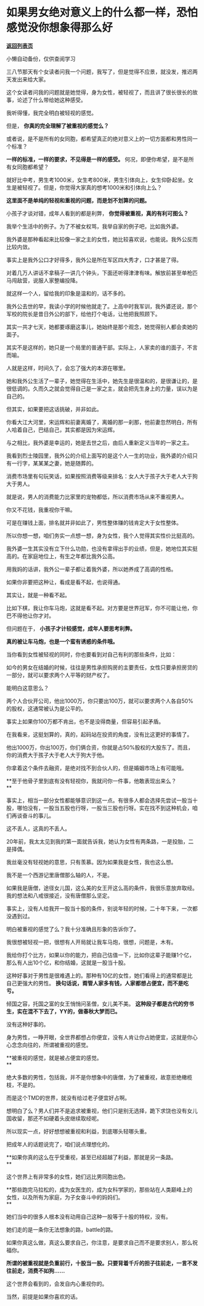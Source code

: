 # 如果男女绝对意义上的什么都一样，恐怕感觉没你想象得那么好

[**返回列表页**](/gzh/记忆承载3)

小懒自动备份，仅供查阅学习

三八节那天有个女读者问我一个问题，我写了，但是觉得不应景，就没发，推迟两天发出来给大家。

  

这个女读者问我的问题就是她觉得，身为女性，被轻视了，而且讲了很长很长的故事，论述了什么带给她这种感受。

  

我听得懂，我完全明白被轻视的感觉。  

  

但是， **你真的完全理解了被重视的感觉么？**

  

或者说，是不是所有的女同胞，都希望真正的绝对意义上的一切方面都和男性同一个标准？  

  

 **一样的标准，一样的要求，不见得是一样的感受。** 何况，即便你希望，是不是所有女同胞都希望？

  

就好比中考，男生考1000米，女生考800米，男生引体向上，女生仰卧起坐。女生是被轻视了。但是，你觉得大家真的想考1000米和引体向上么？  

  

 **这里面不是单纯的轻视和重视的问题，而是划不划算的问题。**  

  

小孩子才谈对错，成年人看到的都是利弊， **你觉得被重视，真的有利可图么？**

  

我举个生活中的例子。为了不被女权骂，我举自家的例子吧，比如我外婆。  

  

我外婆是那种看起来比较像一家之主的女性，她比较喜欢说，也能说。我外公反而比较内敛。

  

事实上是我外公口才好得多，我外公是所在军区四大秀才，口才甚是了得。

  

对着几万人讲话不拿稿子一讲几个钟头，下面还听得津津有味。解放前甚至单枪匹马闯敌营，说服人家整编投降。

  

就这样一个人，留给我的印象是温和的，话不多的。  

  

我外公去世的早，我读小学的时候他就走了。上高中时我军训，我外婆还说，那个军校的院长是昔日外公的部下，给他打个电话，让他把我照顾下。  

  

其实一共才七天，她都要琢磨这事儿，她始终是那个观念，她觉得别人都会卖她的面子。

  

其实不是这样的，她只是一个局里的普通干部。实际上，人家卖的谁的面子，不言而喻。

  

人就是这样，时间久了，会忘了强大的本源在哪里。  

  

她和我外公生活了一辈子，她觉得在生活中，她先生是很温和的，是很谦让的，是很低调的。久而久之就会觉得自己是一家之主，就会把先生身上的力量，误以为是自己的。  

  

但其实，如果要把这话挑破，并非如此。  

  

你看大江大河里，宋运辉和前妻离婚了，离婚的那一刹那，他前妻忽然明白，所有人哈着自己，巴结自己，其实都是因为宋运辉。

  

与之相比，我外婆是幸运的，她是去世之后，由后人重新定义当年的一家之主。  

  

我看到烈士陵园里，我外公的介绍上面写的是这个人一生的功业，我外婆的介绍只有一行字，某某某之妻，她是随葬的。

  

消费市场里有句玩笑话，如果按照消费等级来排名：女人大于孩子大于老人大于狗大于男人。  

  

就是说，男人的消费能力比家里的宠物都低，所以消费市场从来不重视男人。  

  

你又不花钱，我重视你干嘛。  

  

可是在赚钱上面，排名就并非如此了，男性整体赚的钱肯定大于女性整体。  

  

所以你想一想，咱们务实一点想一想，身为女性，我个人觉得其实性价比挺高的。  

  

我外婆一生其实没有立下什么功勋，也没有拿得出手的业绩，但是，她地位其实挺高的。在家庭地位上，有生之年都比我外公高。

  

用我妈的话讲，我外公一辈子都让着我外婆，所以她养成了高调的性格。  

  

如果你非要把这种让，看成是看不起，也说得通。  

  

其实让，就是一种看不起。

  

比如下棋，我让你车马炮，这就是看不起。对方要是世界冠军，你不可能让他，你巴不得他让你才对。  

  

但问题在于， **小孩子才计较感觉，成年人要思考利弊。**  

  

 **真的被让车马炮，也是一个蛮有诱惑的条件哦。**

  

当你看到女性被轻视的同时，你也要看到对自己有利的那些条件，比如：

  

如今的男女在结婚的时候，往往是男性承担购房的主要责任，女性只要承担房贷的一部分，就可以要求两个人平等的财产权了。  

  

能明白这意思么？  

  

两个人合伙开公司，他出1000万，你只要出100万，就可以要求两个人各自50%的股权，这通常被认为是公平的。

  

事实上如果你100万都不肯出，也不是没得商量，但容易引起矛盾。  

  

在我看来，这挺划算的，真的，起码站在投资的角度，没有比这更好的事情了。  

  

他出1000万，你出100万，你们俩合资，你就是占50%股权的大股东了。而且，你的消费大于孩子大于老人大于狗大于他。  

  

你拿着这个条件去融资，是绝对找不到合伙人的，但是婚姻市场上有可能哦。  

  

 **至于他骨子里到底有没有轻视你，我就问你一件事，他敢表现出来么？  
**

  

事实上，相当一部分女性都能够意识到这一点。有很多人都会选择先尝试一股当十股，哪怕没有，一股当五股也行呀，一股当三股也行呀。实在找不到这种机会，咱们再谈奋斗的事儿。

  

这不丢人，这真的不丢人。

  

20年前，我太太见到我的第一面就告诉我，她认为女性有两条路，一是投胎，二是择偶。  

  

我丝毫没有轻视她的意思，只有羡慕。因为如果我是女性，我也这么想。

  

我不是一个西游记里唐僧那么轴的人，不是。  

  

如果我是唐僧，途径女儿国，这么美的女王开这么高的条件，我很乐意放弃取经。我的想法和八戒很接近，没有唐僧那么坚定。

  

事实上，没有人给我开一股当十股的条件，别说年轻的时候，二十年下来，一次都没遇到过。  

  

明白被重视的感觉了么？我十分准确且形象的告诉你了。  

  

我很想被轻视一把，很想有人开局就让我车马炮，很想，问题是，木有。  

  

我给你打个比方，如果以你的能力，把自己估值一下，比如你这辈子能赚1个亿，那么有人出10个亿，和你结婚，这就是一股当十股。

  

这种好事对于男性是很难遇上的。那种有10亿的女性，她们看得上的通常都是比自己更强大的男性。 **换句话说，甭管人家多有钱，人家都想占便宜，而不是吃亏。**  

  

倾国之容，托国之富的女王悄悄问圣僧，女儿美不美。 **这种段子都是古代的穷书生，实在混不下去了，YY的，做春秋大梦而已。**

  

没有这种好事的。  

  

身为男性，一睁开眼，全世界都想占你便宜，没有人肯让你占她便宜，这就是你心心念念向往的，所谓被重视的感觉。  

  

 **被重视的感觉，就是被占便宜的感觉。  
**

  

绝大多数的男性，包括我，并不是你想象中的唐僧，为了被重视，故意拒绝橄榄枝，不是的。  

  

而是这个TMD的世界，就没有给过老子便宜好占啊。  

  

想明白了么？男人们并不是追求被重视，他们只是别无选择，跪下求饶也没有女儿国收留，那还不如硬着头皮继续取经呢。  

  

所以现实一点，好好想想被重视和利益，到底哪头轻哪头重。

  

把成年人的话题说完了，咱们说点理想化的。  

  

 **如果你真的这么在乎受重视，甚至已经超越了利益，那就是另一条路。  
**

  

这个世界上有非常多的女性，她们远比男同胞出色。

  

 **那些跑完马拉松的，成为女医生的，成为女科学家的，那些站在人类巅峰上的女性，以及所有为家庭，为子女奋斗中的妈妈们。  
**

  

她们当中的很多人根本没有动用自己这种一股等于十股的特权，没有。

  

她们走的是一条你无法想象的路，battle的路。

  

如果你真这么做，真这么要求自己，你注意，是要求自己而不是要求别人，那么祝福你。

  

 **所谓的被重视就是负重前行，十股当一股。只要背着千斤的担子往前走，一言不发往前走，消费不如狗......**

  

这个世界会看到的，会发自内心重视你的。

  

当然，前提是如果你喜欢的话。

